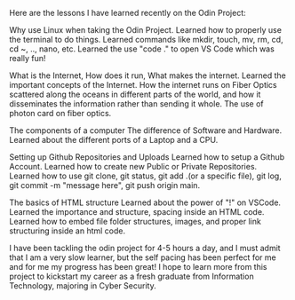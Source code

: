 Here are the lessons I have learned recently on the Odin Project:

Why use Linux when taking the Odin Project.
    Learned how to properly use the terminal to do things.
    Learned commands like mkdir, touch, mv, rm, cd, cd ~, .., nano, etc.
    Learned the use "code ." to open VS Code which was really fun!

 What is the Internet, How does it run, What makes the internet.
    Learned the important concepts of the Internet. 
    How the internet runs on Fiber Optics scattered along the oceans in different parts of the world, and how it disseminates the information rather than sending it whole. The use of photon card on fiber optics.

The components of a computer
    The difference of Software and Hardware.
    Learned about the different ports of a Laptop and a CPU.

Setting up Github Repositories and Uploads
    Learned how to setup a Github Account.
    Learned how to create new Public or Private Repositories.
    Learned how to use git clone, git status, git add .(or a specific file), git log, git commit -m "message here", git push origin main. 

The basics of HTML structure
    Learned about the power of "!" on VSCode.
    Learned the importance and structure, spacing inside an HTML code.
    Learned how to embed file folder structures, images, and proper link structuring inside an html code.

I have been tackling the odin project for 4-5 hours a day, and I must admit that I am a very slow learner, but the self pacing has been perfect for me and for me my progress has been great! I hope to learn more from this project to kickstart my career as a fresh graduate from Information Technology, majoring in Cyber Security.